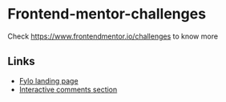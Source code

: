 # Frontend-mentor-challenges

Check https://www.frontendmentor.io/challenges to know more

## Links

- [Fylo landing page](https://mm6677890.github.io/Frontend-mentor-challenges/fylo-dark-theme-landing-page/index.html)
- [Interactive comments section](https://mm6677890.github.io/Frontend-mentor-challenges/interactive-comments-section-main/index.html)
